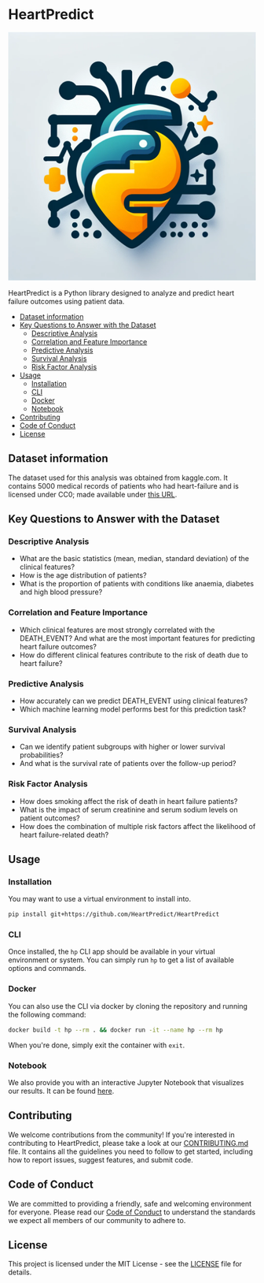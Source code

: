 # HeartPredict <!-- omit in toc -->

![logo](/docs/logo/logo.png)

HeartPredict is a Python library designed to analyze
and predict heart failure outcomes using patient data.

- [Dataset information](#dataset-information)
- [Key Questions to Answer with the Dataset](#key-questions-to-answer-with-the-dataset)
    - [Descriptive Analysis](#descriptive-analysis)
    - [Correlation and Feature Importance](#correlation-and-feature-importance)
    - [Predictive Analysis](#predictive-analysis)
    - [Survival Analysis](#survival-analysis)
    - [Risk Factor Analysis](#risk-factor-analysis)
- [Usage](#usage)
    - [Installation](#installation)
    - [CLI](#cli)
    - [Docker](#docker)
    - [Notebook](#notebook)
- [Contributing](#contributing)
- [Code of Conduct](#code-of-conduct)
- [License](#license)

## Dataset information

The dataset used for this analysis was obtained from kaggle.com.
It contains 5000 medical records of patients who had heart-failure
and is licensed under CC0; made available
under [this URL](https://www.kaggle.com/datasets/aadarshvelu/heart-failure-prediction-clinical-records).

## Key Questions to Answer with the Dataset

### Descriptive Analysis

- What are the basic statistics (mean, median, standard deviation)
  of the clinical features?
- How is the age distribution of patients?
- What is the proportion of patients with conditions like anaemia, diabetes
  and high blood pressure?

### Correlation and Feature Importance

- Which clinical features are most strongly correlated with the DEATH_EVENT?
  And what are the most important features for predicting heart failure outcomes?
- How do different clinical features contribute
  to the risk of death due to heart failure?

### Predictive Analysis

- How accurately can we predict DEATH_EVENT using clinical features?
- Which machine learning model performs best for this prediction task?

### Survival Analysis

- Can we identify patient subgroups with higher or
  lower survival probabilities?
- And what is the survival rate of patients over
  the follow-up period?

### Risk Factor Analysis

- How does smoking affect the risk of death in heart failure patients?
- What is the impact of serum creatinine and serum sodium levels on patient outcomes?
- How does the combination of multiple risk factors affect the likelihood
  of heart failure-related death?

## Usage

### Installation

You may want to use a virtual environment to install into.

```bash
pip install git+https://github.com/HeartPredict/HeartPredict
```

### CLI

Once installed, the `hp` CLI app should be available
in your virtual environment or system.
You can simply run `hp` to get a list of available options and commands.

### Docker

You can also use the CLI via docker
by cloning the repository
and running the following command:

```bash
docker build -t hp --rm . && docker run -it --name hp --rm hp
```

When you're done, simply exit the container with `exit`.

### Notebook

We also provide you with an interactive Jupyter Notebook
that visualizes our results.
It can be found [here](./notebook/heart_predict.ipynb).

## Contributing

We welcome contributions from the community!
If you're interested in contributing to HeartPredict,
please take a look at our [CONTRIBUTING.md](CONTRIBUTING.md) file.
It contains all the guidelines you need to follow to get started,
including how to report issues, suggest features, and submit code.

## Code of Conduct

We are committed to providing a friendly, safe
and welcoming environment for everyone.
Please read our [Code of Conduct](CONDUCT.md)
to understand the standards we expect all members of our community to adhere to.

## License

This project is licensed under the MIT License -
see the [LICENSE](LICENSE) file for details.
